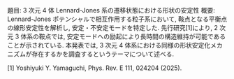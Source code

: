 題目: 3 次元 4 体 Lennard-Jones 系の遷移状態における形状の安定性
概要: Lennard-Jones ポテンシャルで相互作用する粒子系において, 鞍点となる平衡点の線形安定性を解析し, 安定・不安定モードを特定した. 先行研究[1]により, 2 次元 3 体系の鞍点では, 安定モードへの励起により長時間の構造維持が可能であることが示されている. 本発表では, 3 次元 4 体系における同様の形状安定化メカニズムが存在するかを調査するというテーマについて述べる.

[1] Yoshiyuki Y. Yamaguchi, Phys. Rev. E 111, 024204 (2025).
